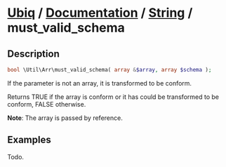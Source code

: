 [Ubiq](https://github.com/Pixel418/Ubiq#ubiq) / [Documentation](../index.md#documentation) / [String](../index.md#array) / must_valid_schema
======


Description
-------- 

```php
bool \Util\Arr\must_valid_schema( array &$array, array $schema );
```

If the parameter is not an array, it is transformed to be conform.

Returns TRUE if the array is conform or it has could be transformed to be conform, FALSE otherwise. 

**Note**: The array is passed by reference.



Examples
--------

Todo.